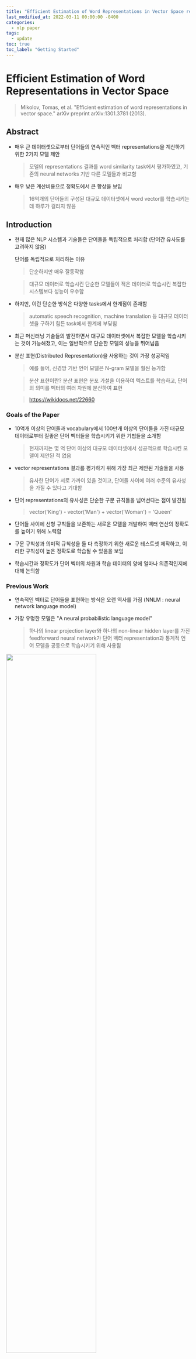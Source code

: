 ```yaml
---
title: "Efficient Estimation of Word Representations in Vector Space review"
last_modified_at: 2022-03-11 00:00:00 -0400
categories: 
  - nlp paper
tags:
  - update
toc: true
toc_label: "Getting Started"
---
```


# Efficient Estimation of Word Representations in Vector Space
> Mikolov, Tomas, et al. "Efficient estimation of word representations in vector space." arXiv preprint arXiv:1301.3781 (2013).

## Abstract

* 매우 큰 데이터셋으로부터 단어들의 연속적인 벡터 representations을 계산하기 위한 2가지 모델 제안

  > 모델의 representations 결과를 word similarity task에서 평가하였고, 기존의 neural networks 기반 다른 모델들과 비교함

* 매우 낮은 계산비용으로 정확도에서 큰 향상을 보임

  > 16억개의 단어들의 구성된 대규모 데이터셋에서 word vector를 학습시키는데 하루가 걸리지 않음

## Introduction

* 현재 많은 NLP 시스템과 기술들은 단어들을 독립적으로 처리함 (단어간 유사도를 고려하지 않음)

  단어를 독립적으로 처리하는 이유

  > 단순하지만 매우 잘동작함

  > 대규모 데이터로 학습시킨 단순한 모델들이 적은 데이터로 학습시킨 복잡한 시스템보다 성능이 우수함
  
* 하지만, 이런 단순한 방식은 다양한 tasks에서 한계점이 존재함

  > automatic speech recognition, machine translation 등 대규모 데이터셋을 구하기 힘든 task에서 한계에 부딪힘
  
* 최근 머신러닝 기술들의 발전하면서 대규모 데이터셋에서 복잡한 모델을 학습시키는 것이 가능해졌고, 이는 일반적으로 단순한 모델의 성능을 뛰어넘음

* 분산 표현(Distributed Representation)을 사용하는 것이 가장 성공적임

  > 예를 들어, 신경망 기반 언어 모델은 N-gram 모델을 훨씬 능가함

  > 분산 표현이란? 분산 표현은 분포 가설을 이용하여 텍스트를 학습하고, 단어의 의미를 벡터의 여러 차원에 분산하여 표현 

  > https://wikidocs.net/22660 

### Goals of the Paper

* 10억개 이상의 단어들과 vocabulary에서 100만개 이상의 단어들을 가진 대규모 데이터로부터 질좋은 단어 벡터들을 학습시키기 위한 기법들을 소개함

  > 현재까지는 몇 억 단어 이상의 대규모 데이터셋에서 성공적으로 학습시킨 모델이 제안된 적 없음

* vector representations 결과를 평가하기 위해 가장 최근 제안된 기술들을 사용

  > 유사한 단어가 서로 가까이 있을 것이고, 단어들 사이에 여러 수준의 유사성을 가질 수 있다고 기대함

* 단어 representations의 유사성은 단순한 구문 규칙들을 넘어선다는 점이 발견됨

  > vector('King') - vector('Man') + vector('Woman') = 'Queen' 

* 단어들 사이에 선형 규칙들을 보존하는 새로운 모델을 개발하여 벡터 연산의 정확도를 높이기 위해 노력함

* 구문 규칙성과 의미적 규칙성을 둘 다 측정하기 위한 새로운 테스트셋 제작하고, 이러한 규칙성이 높은 정확도로 학습될 수 있음을 보임

* 학습시간과 정확도가 단어 벡터의 차원과 학습 데이터의 양에 얼마나 의존적인지에 대해 논의함

### Previous Work

* 연속적인 벡터로 단어들을 표현하는 방식은 오랜 역사를 가짐 (NNLM : neural network language model)

* 가장 유명한 모델은 "A neural probabilistic language model"

  > 하나의 linear projection layer와 하나의 non-linear hidden layer를 가진 feedforward neural network가 단어 벡터 representation과 통계적 언어 모델을 공동으로 학습시키기 위해 사용됨

<img src="/assets/img/Word2vec/ref1.JPG" width="70%" height="70%">

* 또 다른 흥미로운 NNLM 모델은 하나의 hidden layer를 가진 neural network를 사용하여 단어 벡터를 학습하고, 학습된 단어 벡터가 NNLM을 학습시키기 위해 사용되는 two-step 모델

  > 연구에서 이러한 구조를 확장하였고, 첫번째 step에 초점을 둠

* 단어 벡터가 많은 NLP 응용 프로그램을 개선하고 단순화하는 데 사용될 수 있음이 밝혀지면서, 단어 벡터 추정이 다양한 모델을 사용하여 수행되고 다양한 말뭉치에 대해 학습됨

  > 하지만, 이런 구조는 대각 가중치 행렬이 사용되는 log-bilinear 모델의 특정 버전을 제외하면, 훨씬 더 많은 계산 비용이 듦

## Model Arichitectures

* Latent Semantic Analysis(LSA), Latent Dirichlet Allocation(LDA)과 같이 연속적인 단어들의 representations을 추정하기 위한 다양한 타입의 모델들이 제안됨

* 이 논문에서는 neural networks로 학습된 단어들의 분산 표현에 집중하였고, 이는 단어들 사이 선형적 규칙을 보존하기 위한 LSA보다 상당히 잘 동작함

  > LDA는 대규모 데이터셋에서 계산이 비용이 매우 크다는 문제가 있음

* 다른 모델들과 비교하기 위해, 파라미터 수에 의한 계산 복잡도를 먼저 정의하고, 그 뒤에 계산 복잡도를 최소화하면서 정확도를 높이기 위해 노력할 것임

* 학습 복잡도는 아래 식을 이용하여 정의함

<img src="/assets/img/Word2vec/ep1.JPG" width="25%" height="25%">

  > E:epochs / T : training set에서의 단어들의 수 / Q : 각 모델 구조에 따라 정의

  > 일반적인 셋팅은 E = 3-50, T는 10억 개이며, 모든 모델들은 SGD와 backpropagation을 사용하여 학습됨

### Feedforward Neural Net Language Model (NNLM)

* 확률적 feedforward neural network 언어 모델은 "A Neural Probabilistic Language Model"에서 제안됨

  > input, projection, hidden, output layer로 구성

  > input layer에서 N 개의 이전 단어들이 1-of-V coding(V:vocabulary의 크기)을 사용하여 인코딩(one-hot encoding)되고, 이는 공유된 projection matrix를 이용하여 projection layer P(NxD 차원을 가짐)로 projection 됨

  > 모든 시간에 오직 N 개의 입력만 활성화 되므로, projection layer의 구성은 상대적으로 연산량이 낮음

* NNLM 구조에서 projection layer에서 값들이 많아지면, projection layer와 hidden layer 사이 연산량이 증가함

  > 일반적 셋팅은 N=10, projection layer(P)는 500-2000, hidden layer size H는 보통 500-1000 units

  > 추가적으로, hidden layer는 vocabulary 속 모든 단어들에 대한 확률 분포 계산에 사용되며, 이는 output layer로 들어가 V 차원의 벡터 출력

* 계산 복잡도
  
  <img src="/assets/img/Word2vec/eq2.JPG" width="40%" height="40%">
  
  > HxV가 연산량의 큰 부분을 차지하지만, 이런 문제를 해결하기 위해 hierarchical 버전의 softmax를 사용하거나 학습 시에 정규화되지 않은 모델을 사용하여 정규화를 피하는 방식 등 해결책이 제안됨

  > vocabulary의 이진 트리 표현과 함께, output units의 수가 약 log2(V)로 감소함
  
  > 이제 대부분의 연산량은 NxDxH가 차지

* 해당 논문의 모델은 vocabulary를 허프만 이진 트리로 표현하는 hierarchical softmax를 사용함

  > 허프만 트리는 자주 등장하는 단어들에 짧은 이진 코드를 할당하고, 이는 평가되어야 할 output units의 수를 줄임

  > 허프만 트리는 balanced 이전 트리와 비교하였을 때, 백만개의 vocabulary 사이즈를 가질 때, evaluation 타임에 2배 가까이 빠르지만, 비중이 큰 term은 NxDxH이기 때문에 이를 해결하지 못함

  > 논문에서는 이를 해결하기 위해, hidden layers를 없애서 softmax normalization의 효율에 집중한 모델을 제안

### Recurrent Neural Net Language Model (RNNLM)

* RNN은 feedforward NNLM의 특정 한계를 극복하기 위해 제안됨

  > context length(순서 고려)를 구체화하기 위해 필요

  > 이론적으로 RNN은 얕은 neural networks 보다 복잡한 패턴들을 효율적으로 표현할 수 있음
  
* RNN 모델은 projection layer를 가지지 않고, 모직 input, hidden, output layer만을 가짐

  > RNN의 특이한 점은 hidden layer가 시간 차이로 자기 자신한테 다시 연결된다는 점 (t-1 hidden vector가 t 시점 입력으로 들어옴)

  > 이는 recurrent model이 short term memory를 생성하게 함

* 계산 복잡도

<img src="/assets/img/Word2vec/eq3.JPG" width="40%" height="40%">
  
  > word representations D는 hidden layer H와 동일한 차원을 가지며, 여기서 HxV를 hierarchical softmax를 사용하여 Hxlog2(V)로 감소시킬 수 있음

  > 결과적으로, 대부분의 연산은 HxH가 차지

### Parallel Training of Neural Networks

* 대규모 데이터셋으로 학습시키기 위해, DistBelief라고 불리는 large-scale distributed framework 위에 여러 개의 모델을 구현함

<img src="/assets/img/Word2vec/ref2.JPG" width="70%" height="70%">

  > 이 framework는 동일한 모델의 다양한 복제본을 병렬적으로 실행시키는 것을 가능하게 하고, 각 복제품은 한개의 중앙 서버(모든 파라티머 관리)를 통해 gradient가 업데이트 됨

  > 병렬 학습을 위해, adaptive learning rate를 적용시킨 mini-batch asynchronous gradient descent를 사용(Adagrad)

## New Log-linear Models

* 논문에서는 단어의 분산 표현을 학습하기 위한 새로운 두가지 모델을 제안

  > 계산 복잡도를 최소화하는 것에 초점을 맞춤

* 연산을 복잡하게 하는 것은 non-linear hidden layer가 원인이고, 이것이 neural network가 잘 동작하는 이유이지만, 단순한 모델을 연구하는데 집중함

  > neural network만큼 정확하지 않겠지만, 단순한 모델은 대규모 데이터셋에서 효율적으로 학습시키는 것이 가능함

* 논문이 제시하는 모델의 구조들은 이전에 two-step 방식으로 학습하는 neural network language model에서 아이디어를 얻음

  1) 단순한 모델을 이용하여 연속적인 단어 벡터들을 학습

  2) 단어들의 분산 표현을 이용하여 N-gram NNLM 학습

### Continuous Bag-of Words Model

<img src="/assets/img/Word2vec/cbow.JPG" width="70%" height="70%">

* 제안된 구조는 feedforward NNLM과 유사함

  > non-linear hidden layr가 제거되었고, projection layr가 모든 단어들에게 공유됨

  > 모든 단어들이 같은 위치에 projection 됨 (모든 단어들의 벡터를 평균냄)

* 단어들의 순서가 projection에 영향을 미치지 않기 때문에, 해당 구조를 bag-of-words model이라고 부름

* 뒤에 나오는 단어들을 학습에 사용함

  > 다음 섹션에서 4개의 이전 단어들과 4개의 이후 단어들을 입력으로 받아 중간 단어를 예측하는 log-linear classifier를 만들어 최고 성능을 얻음

* 학습 복잡도

<img src="/assets/img/Word2vec/eq4.JPG" width="50%" height="50%">

* 해당 모델이 연속적인 분산 표현을 사용하기 때문에 CBOW 라고 표기함

  > input layer와 projection layer 사이 weight matrix가 모든 단어 위치에서 공유됨

### Continuous Skip-gram Model

<img src="/assets/img/Word2vec/skip-gram.JPG" width="70%" height="70%">

* CBOW와 달리, 문맥을 고려하여 현재 단어를 예측하는 모델

  > 동일한 문장 내에서 다른 단어들을 기반으로 하나의 단어 분류를 극대화시키기 위해 노력
  
* 더 정확하게, 연속적인 projection layer를 가진 log-linear classifier의 입력으로 현재 단어를 넣고, 특정 범위 내 단어들(현재 단어 기준 이전 단어들과 이후 단어들)을 예측하게 함

* 범위가 커질수록 단어벡터들의 결과가 좋았지만, 계산 복잡도 또한 증가함

* 거리가 먼 단어들은 서로 적은 연관성을 가지기 때문에, 학습 샘플에서 적게 샘플링하여 더 적은 weight를 줌 

* 학습 복잡도

<img src="/assets/img/Word2vec/eq5.JPG" width="50%" height="50%">

C : 단어들 사이의 최대 거리 

  > C = 5 이면, <1;C> 범위에서 랜덤으로 R개 학습 단어들 샘플링

  > input : 과거 단어 R개, 미래 단어 R개를 정답 라벨로 사용

  > 현재 단어를 입력으로 받아, 총 Rx2 개 단어의 분류가 필요 (과거 R, 미래 R)

  > 실험에서는 C = 10 사용









